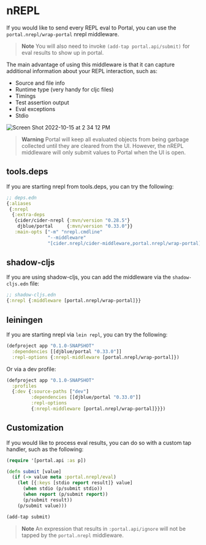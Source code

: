 # nREPL

If you would like to send every REPL eval to Portal, you can use the
`portal.nrepl/wrap-portal` nrepl middleware.

> **Note** You will also need to invoke `(add-tap portal.api/submit)` for eval
> results to show up in portal.

The main advantage of using this middleware is that it can capture additional
information about your REPL interaction, such as:

- Source and file info
- Runtime type (very handy for cljc files)
- Timings
- Test assertion output
- Eval exceptions
- Stdio

![Screen Shot 2022-10-15 at 2 34 12 PM](https://user-images.githubusercontent.com/1986211/196008409-4804c548-6203-4c53-93ab-625c0104d1c8.png)

> **Warning** Portal will keep all evaluated objects from being garbage
> collected until they are cleared from the UI. However, the nREPL middleware
> will only submit values to Portal when the UI is open.

## tools.deps

If you are starting nrepl from tools.deps, you can try the following:

```clojure
;; deps.edn
{:aliases
 {:nrepl
  {:extra-deps
   {cider/cider-nrepl {:mvn/version "0.28.5"}
    djblue/portal     {:mvn/version "0.33.0"}}
   :main-opts ["-m" "nrepl.cmdline"
               "--middleware"
               "[cider.nrepl/cider-middleware,portal.nrepl/wrap-portal]"]}}}
```

## shadow-cljs

If you are using shadow-cljs, you can add the middleware via the
`shadow-cljs.edn` file:

```clojure
;; shadow-cljs.edn
{:nrepl {:middleware [portal.nrepl/wrap-portal]}}
```

## leiningen

If you are starting nrepl via `lein repl`, you can try the following:

```clojure
(defproject app "0.1.0-SNAPSHOT"
  :dependencies [[djblue/portal "0.33.0"]]
  :repl-options {:nrepl-middleware [portal.nrepl/wrap-portal]})
```

Or via a dev profile:

```clojure
(defproject app "0.1.0-SNAPSHOT"
  :profiles
  {:dev {:source-paths ["dev"]
         :dependencies [[djblue/portal "0.33.0"]]
         :repl-options
         {:nrepl-middleware [portal.nrepl/wrap-portal]}}})
```

## Customization

If you would like to process eval results, you can do so with a custom tap
handler, such as the following:

```clojure
(require '[portal.api :as p])

(defn submit [value]
  (if (-> value meta :portal.nrepl/eval)
    (let [{:keys [stdio report result]} value]
      (when stdio (p/submit stdio))
      (when report (p/submit report))
      (p/submit result))
    (p/submit value)))

(add-tap submit)
```

> **Note** An expression that results in `:portal.api/ignore` will not be tapped
> by the `portal.nrepl` middleware.
